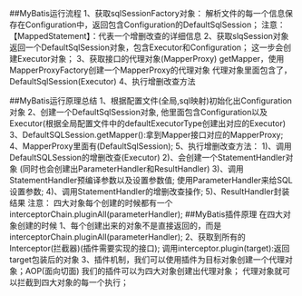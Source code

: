 ##MyBatis运行流程
    1、获取sqlSessionFactory对象：
        解析文件的每一个信息保存在Configuration中，返回包含Configuration的DefaultSqlSession；
        注意：【MappedStatement】：代表一个增删改查的详细信息
    2、获取slqSession对象
        返回一个DefaultSqlSession对象，包含Executor和Configuration；
        这一步会创建Executor对象；
    3、获取接口的代理对象(MapperProxy)
        getMapper，使用MapperProxyFactory创建一个MapperProxy的代理对象
        代理对象里面包含了，DefaultSqlSession(Executor)
    4、执行增删改查方法


##MyBatis运行原理总结
    1、根据配置文件(全局,sql映射)初始化出Configuration对象
    2、创建一个DefaultSqlSession对象,
          他里面包含Configuration以及
          Executor(根据全局配置文件中的defaultExecutorType创建出对应的Executor)
    3、DefaultSQLSession.getMapper():拿到Mapper接口对应的MapperProxy;
    4、MapperProxy里面有(DefaultSqlSession);
    5、执行增删改查方法：
        1)、调用DefaultSQLSession的增删改查(Executor)
        2)、会创建一个StatementHandler对象
            (同时也会创建出ParameterHandler和ResultHandler)
        3)、调用StatementHandler预编译参数以及设置参数值;
            使用ParameterHandler来给SQL设置参数;
        4)、调用StatementHandler的增删改查操作;
        5)、ResultHandler封装结果
    注意：
        四大对象每个创建的时候都有一个interceptorChain.pluginAll(parameterHandler);
##MyBatis插件原理
    在四大对象创建的时候
    1、每个创建出来的对象不是直接返回的，而是
        interceptorChain.pluginAll(parameterHandler);
    2、获取到所有的Interceptor(拦截器)(插件需要实现的接口);
        调用interceptor.plugin(target):返回target包装后的对象
    3、插件机制，我们可以使用插件为目标对象创建一个代理对象；AOP(面向切面)
        我们的插件可以为四大对象创建出代理对象；
        代理对象就可以拦截到四大对象的每一个执行；